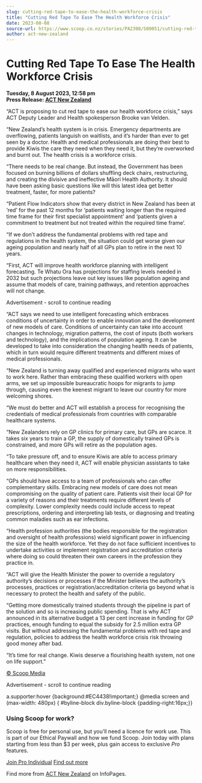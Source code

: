 ```yaml
---
slug: cutting-red-tape-to-ease-the-health-workforce-crisis
title: "Cutting Red Tape To Ease The Health Workforce Crisis"
date: 2023-08-08
source-url: https://www.scoop.co.nz/stories/PA2308/S00051/cutting-red-tape-to-ease-the-health-workforce-crisis.htm
author: act-new-zealand
---
```

Cutting Red Tape To Ease The Health Workforce Crisis
====================================================

**Tuesday, 8 August 2023, 12:58 pm**  
**Press Release: [ACT New Zealand](https://info.scoop.co.nz/ACT_New_Zealand)**

“ACT is proposing to cut red tape to ease our health workforce crisis,” says ACT Deputy Leader and Health spokesperson Brooke van Velden.

“New Zealand’s health system is in crisis. Emergency departments are overflowing, patients languish on waitlists, and it’s harder than ever to get seen by a doctor. Health and medical professionals are doing their best to provide Kiwis the care they need when they need it, but they’re overworked and burnt out. The health crisis is a workforce crisis.

“There needs to be real change. But instead, the Government has been focused on burning billions of dollars shuffling deck chairs, restructuring, and creating the divisive and ineffective Māori Health Authority. It should have been asking basic questions like will this latest idea get better treatment, faster, for more patients?

“Patient Flow Indicators show that every district in New Zealand has been at ‘red’ for the past 12 months for ‘patients waiting longer than the required time frame for their first specialist appointment’ and ‘patients given a commitment to treatment but not treated within the required time frame’.

“If we don’t address the fundamental problems with red tape and regulations in the health system, the situation could get worse given our ageing population and nearly half of all GPs plan to retire in the next 10 years.

“First, ACT will improve health workforce planning with intelligent forecasting. Te Whatu Ora has projections for staffing levels needed in 2032 but such projections leave out key issues like population ageing and assume that models of care, training pathways, and retention approaches will not change.

Advertisement - scroll to continue reading





“ACT says we need to use intelligent forecasting which embraces conditions of uncertainty in order to enable innovation and the development of new models of care. Conditions of uncertainty can take into account changes in technology, migration patterns, the cost of inputs (both workers and technology), and the implications of population ageing. It can be developed to take into consideration the changing health needs of patients, which in turn would require different treatments and different mixes of medical professionals.

“New Zealand is turning away qualified and experienced migrants who want to work here. Rather than embracing these qualified workers with open arms, we set up impossible bureaucratic hoops for migrants to jump through, causing even the keenest migrant to leave our country for more welcoming shores.

“We must do better and ACT will establish a process for recognising the credentials of medical professionals from countries with comparable healthcare systems.

“New Zealanders rely on GP clinics for primary care, but GPs are scarce. It takes six years to train a GP, the supply of domestically trained GPs is constrained, and more GPs will retire as the population ages.

“To take pressure off, and to ensure Kiwis are able to access primary healthcare when they need it, ACT will enable physician assistants to take on more responsibilities.

“GPs should have access to a team of professionals who can offer complementary skills. Embracing new models of care does not mean compromising on the quality of patient care. Patients visit their local GP for a variety of reasons and their treatments require different levels of complexity. Lower complexity needs could include access to repeat prescriptions, ordering and interpreting lab tests, or diagnosing and treating common maladies such as ear infections.

“Health profession authorities (the bodies responsible for the registration and oversight of health professions) wield significant power in influencing the size of the health workforce. Yet they do not face sufficient incentives to undertake activities or implement registration and accreditation criteria where doing so could threaten their own careers in the profession they practice in.

“ACT will give the Health Minister the power to override a regulatory authority’s decisions or processes if the Minister believes the authority’s processes, practices or registration/accreditation criteria go beyond what is necessary to protect the health and safety of the public.

“Getting more domestically trained students through the pipeline is part of the solution and so is increasing public spending. That is why ACT announced in its alternative budget a 13 per cent increase in funding for GP practices, enough funding to equal the subsidy for 2.5 million extra GP visits. But without addressing the fundamental problems with red tape and regulation, policies to address the health workforce crisis risk throwing good money after bad.

“It’s time for real change. Kiwis deserve a flourishing health system, not one on life support.”

[© Scoop Media](http://www.scoop.co.nz/about/terms.html)  

Advertisement - scroll to continue reading



a.supporter:hover {background:#EC4438!important;} @media screen and (max-width: 480px) { #byline-block div.byline-block {padding-right:16px;}}

### Using Scoop for work?

Scoop is free for personal use, but you’ll need a licence for work use. This is part of our Ethical Paywall and how we fund Scoop. Join today with plans starting from less than $3 per week, plus gain access to exclusive _Pro_ features.  
  
[Join Pro Individual](https://pro.scoop.co.nz/Individual/?from=ProIn24) [Find out more](https://pro.scoop.co.nz/using-scoop-for-work/?from=ProIn24)

Find more from [ACT New Zealand](https://info.scoop.co.nz/ACT_New_Zealand) on InfoPages.
